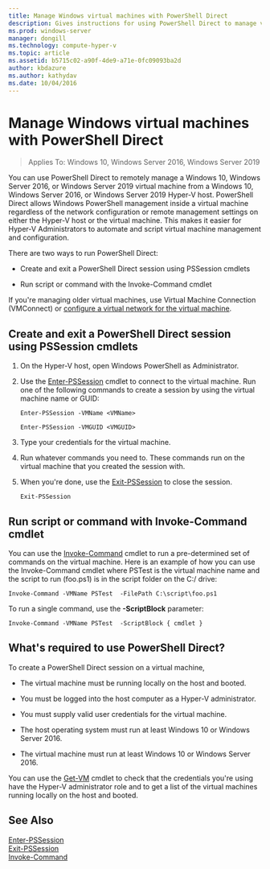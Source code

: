 ```yaml
---
title: Manage Windows virtual machines with PowerShell Direct
description: Gives instructions for using PowerShell Direct to manage virtual machines without relying on a network or remote connection to them.
ms.prod: windows-server
manager: dongill
ms.technology: compute-hyper-v
ms.topic: article
ms.assetid: b5715c02-a90f-4de9-a71e-0fc09093ba2d
author: kbdazure
ms.author: kathydav
ms.date: 10/04/2016
---
```

# Manage Windows virtual machines with PowerShell Direct

>Applies To: Windows 10, Windows Server 2016, Windows Server 2019
  
You can use PowerShell Direct to remotely manage a Windows 10, Windows Server 2016, or Windows Server 2019 virtual machine from a Windows 10, Windows Server 2016, or Windows Server 2019 Hyper-V host. PowerShell Direct allows Windows PowerShell management inside a virtual machine regardless of the network configuration or remote management settings on either the Hyper-V host or the virtual machine. This makes it easier for Hyper-V Administrators to automate and script virtual machine management and configuration.  
  
There are two ways to run PowerShell Direct:  
  
- Create and exit a PowerShell Direct session using PSSession cmdlets
  
- Run script or command with the Invoke-Command cmdlet
  
If you're managing older virtual machines, use Virtual Machine Connection (VMConnect) or [configure a virtual network for the virtual machine](https://technet.microsoft.com/library/cc816585.aspx).  
  
## Create and exit a PowerShell Direct session using PSSession cmdlets  
  
1. On the Hyper-V host, open Windows PowerShell as Administrator.  
  
2. Use the [Enter-PSSession](https://technet.microsoft.com/library/hh849707.aspx) cmdlet to connect to the virtual machine. Run one of the following commands to create a session by using the virtual machine name or GUID:  
  
    ```  
    Enter-PSSession -VMName <VMName>  
    ```  
  
    ```  
    Enter-PSSession -VMGUID <VMGUID>  
    ```  
  
3. Type your credentials for the virtual machine.   
4. Run whatever commands you need to. These commands run on the virtual machine that you created the session with.  
  
5.  When you're done, use the [Exit-PSSession](https://technet.microsoft.com/library/hh849743.aspx) to close the session.   
  
    ```  
    Exit-PSSession  
    ```  
  
## Run script or command with Invoke-Command cmdlet  
You can use the [Invoke-Command](https://docs.microsoft.com/powershell/module/Microsoft.PowerShell.Core/Invoke-Command) cmdlet to run a pre-determined set of commands on the virtual machine. Here is an example of how you can use the Invoke-Command cmdlet where PSTest is the virtual machine name and the script to run (foo.ps1) is in the script folder on the C:/ drive:  
  
```  
Invoke-Command -VMName PSTest  -FilePath C:\script\foo.ps1  
```  
  
To run a single command, use the **-ScriptBlock** parameter:  
  
```  
Invoke-Command -VMName PSTest  -ScriptBlock { cmdlet }  
```  
  
## What's required to use PowerShell Direct?  
To create a PowerShell Direct session on a virtual machine,  
  
-   The virtual machine must be running locally on the host and booted.  
  
-   You must be logged into the host computer as a Hyper-V administrator.  
  
-   You must supply valid user credentials for the virtual machine.  
  
-   The host operating system must run at least Windows 10 or Windows Server 2016.
  
-   The virtual machine must run at least Windows 10 or Windows Server 2016.  
  
You can use the [Get-VM](https://docs.microsoft.com/powershell/module/hyper-v/get-vm) cmdlet to check that the credentials you're using have the Hyper-V administrator role and to get a list of the virtual machines running locally on the host and booted.  
  
## See Also  
[Enter-PSSession](https://docs.microsoft.com/powershell/module/Microsoft.PowerShell.Core/Enter-PSSession)  
[Exit-PSSession](https://docs.microsoft.com/powershell/module/Microsoft.PowerShell.Core/Exit-PSSession)  
[Invoke-Command](https://docs.microsoft.com/powershell/module/Microsoft.PowerShell.Core/Invoke-Command)  
  


